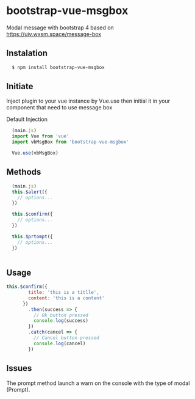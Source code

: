 #  bootstrap-vue-msgbox

  Modal message with bootstrap 4 based on https://uiv.wxsm.space/message-box

## Instalation

```sh
  $ npm install bootstrap-vue-msgbox
```
## Initiate

Inject plugin to your vue instance by Vue.use then initial it in your component that need to use message box

Default Injection

```js
  (main.js)
  import Vue from 'vue'
  import vbMsgBox from 'bootstrap-vue-msgbox'

  Vue.use(vbMsgBox)
```

## Methods

```js
  (main.js)
  this.$alert({
    // options...
  })

  this.$confirm({
    // options...
  })

  this.$prtompt({
    // options...
  })
  
```

## Usage
```js
this.$confirm({
        title: 'this is a titlle',
        content: 'this is a content'
      })
        .then(success => {
          // Ok button pressed
          console.log(success)
        })
        .catch(cancel => {
          // Cancel button pressed
          console.log(cancel)
        })
```

## Issues

The prompt method launch a warn on the console with the type of modal (Prompt).